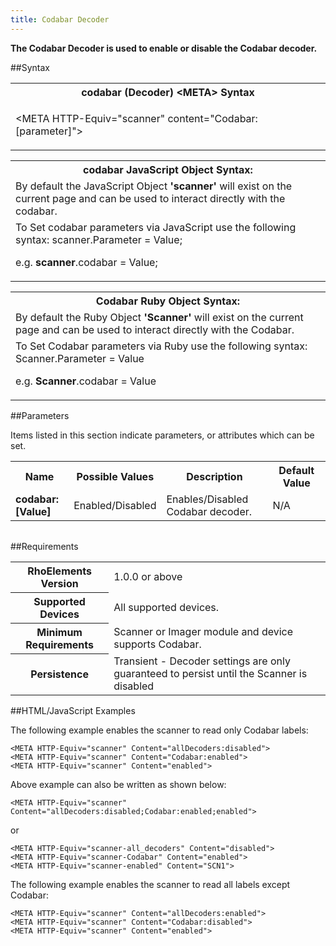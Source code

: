 ```yaml
---
title: Codabar Decoder
---
```



<b>
The Codabar Decoder is used to enable or disable the Codabar decoder.
</b>

##Syntax

<table class="re-table"><tr><th class="tableHeading">codabar (Decoder) &lt;META&gt; Syntax
</th></tr><tr><td class="clsSyntaxCells clsOddRow"><p>&lt;META HTTP-Equiv="scanner" content="Codabar:[parameter]"&gt;</p></td></tr></table>
<table class="re-table"><tr><th class="tableHeading">codabar JavaScript Object Syntax:</th></tr><tr><td class="clsSyntaxCells clsOddRow">
By default the JavaScript Object <b>'scanner'</b> will exist on the current page and can be used to interact directly with the codabar.
</td></tr><tr><td class="clsSyntaxCells clsEvenRow">
To Set codabar parameters via JavaScript use the following syntax: scanner.Parameter = Value;
<P />e.g. <b>scanner</b>.codabar = Value;
</td></tr></table>
<table class="re-table"><tr><th class="tableHeading">Codabar Ruby Object Syntax:</th></tr><tr><td class="clsSyntaxCells clsOddRow">
By default the Ruby Object <b>'Scanner'</b> will exist on the current page and can be used to interact directly with the Codabar.
</td></tr><tr><td class="clsSyntaxCells clsEvenRow">
To Set Codabar parameters via Ruby use the following syntax: Scanner.Parameter = Value
<P />e.g. <b>Scanner</b>.codabar = Value
</td></tr></table>



##Parameters


Items listed in this section indicate parameters, or attributes which can be set.
<table class="re-table"><col width="20%" /><col width="20%" /><col width="38%" /><col width="22%" /><tr><th class="tableHeading">Name</th><th class="tableHeading">Possible Values</th><th class="tableHeading">Description</th><th class="tableHeading">Default Value</th></tr><tr><td class="clsSyntaxCells clsOddRow"><b>codabar:[Value]
</b></td><td class="clsSyntaxCells clsOddRow">Enabled/Disabled</td><td class="clsSyntaxCells clsOddRow">Enables/Disabled Codabar decoder.</td><td class="clsSyntaxCells clsOddRow">
N/A
</td></tr></table>
<table class="re-table"><col width="78%" /><col width="8%" /><col width="1%" /><col width="5%" /><col width="1%" /><col width="5%" /><col width="2%" /></table>





##Requirements

<table class="re-table"><tr><th class="tableHeading">RhoElements Version</th><td class="clsSyntaxCell clsEvenRow">1.0.0 or above
</td></tr><tr><th class="tableHeading">Supported Devices</th><td class="clsSyntaxCell clsOddRow">All supported devices.</td></tr><tr><th class="tableHeading">Minimum Requirements</th><td class="clsSyntaxCell clsOddRow">Scanner or Imager module and device supports Codabar.</td></tr><tr><th class="tableHeading">Persistence</th><td class="clsSyntaxCell clsEvenRow">Transient - Decoder settings are only guaranteed to persist until the Scanner is disabled</td></tr></table>


##HTML/JavaScript Examples

The following example enables the scanner to read only Codabar labels:

	<META HTTP-Equiv="scanner" Content="allDecoders:disabled">
	<META HTTP-Equiv="scanner" Content="Codabar:enabled">
	<META HTTP-Equiv="scanner" Content="enabled">
	
Above example can also be written as shown below:

	<META HTTP-Equiv="scanner" Content="allDecoders:disabled;Codabar:enabled;enabled">
	
or

	<META HTTP-Equiv="scanner-all_decoders" Content="disabled">
	<META HTTP-Equiv="scanner-Codabar" Content="enabled">
	<META HTTP-Equiv="scanner-enabled" Content="SCN1">
	
The following example enables the scanner to read all labels except Codabar:

	<META HTTP-Equiv="scanner" Content="allDecoders:enabled">
	<META HTTP-Equiv="scanner" Content="Codabar:disabled">
	<META HTTP-Equiv="scanner" Content="enabled">
	




